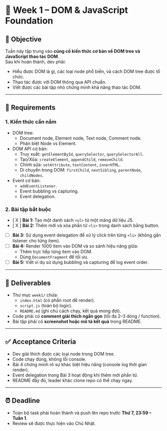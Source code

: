 # 📌 Week 1 – DOM & JavaScript Foundation

## 🎯 Objective
Tuần này tập trung vào **củng cố kiến thức cơ bản về DOM tree và JavaScript thao tác DOM**.  
Sau khi hoàn thành, dev phải:
- Hiểu được DOM là gì, các loại node phổ biến, và cách DOM tree được tổ chức.  
- Thao tác được với DOM thông qua API chuẩn.  
- Viết được các bài tập nhỏ chứng minh khả năng thao tác DOM.

---

## 📝 Requirements

### 1. Kiến thức cần nắm
- DOM tree:
  - Document node, Element node, Text node, Comment node.
  - Phân biệt Node vs Element.
- DOM API cơ bản:
  - Truy xuất: `getElementById`, `querySelector`, `querySelectorAll`.
  - Tạo/Xóa: `createElement`, `appendChild`, `removeChild`.
  - Chỉnh sửa: `setAttribute`, `textContent`, `innerHTML`.
  - Di chuyển trong DOM: `firstChild`, `nextSibling`, `parentNode`, `childNodes`.
- Event cơ bản:
  - `addEventListener`.
  - Event bubbling vs capturing.
  - Event delegation.

### 2. Bài tập bắt buộc
- [ X ] **Bài 1:** Tạo một danh sách `<ul>` từ một mảng dữ liệu JS.  
- [ X ] **Bài 2:** Thêm mới và xóa phần tử `<li>` trong danh sách bằng button.  
- [ ] **Bài 3:** Sử dụng event delegation để xử lý click trên từng `<li>` (không gắn listener cho từng item).  
- [ ] **Bài 4:** Render 1000 item vào DOM và so sánh hiệu năng giữa:
  - Thêm trực tiếp từng item vào DOM.
  - Dùng `DocumentFragment` để tối ưu.  
- [ ] **Bài 5:** Viết ví dụ sử dụng bubbling và capturing để log event order.

---

## 📂 Deliverables
- Thư mục `week1/` chứa:
  - `index.html` (có phần root để render).
  - `script.js` (toàn bộ logic).
  - `README.md` (ghi chú cách chạy, kết quả mong đợi).
- Code phải có **comment giải thích ngắn gọn** (tối đa 2–3 dòng / function).
- Bài tập phải có **screenshot hoặc mô tả kết quả** trong README.

---

## ✅ Acceptance Criteria
- Dev giải thích được các loại node trong DOM tree.  
- Code chạy đúng, không lỗi console.  
- Bài 4 chứng minh rõ sự khác biệt hiệu năng (console log thời gian render).  
- Event delegation trong Bài 3 hoạt động khi thêm mới phần tử.  
- README đầy đủ, leader khác clone repo có thể chạy ngay.  

---

## ⏰ Deadline
- Toàn bộ task phải hoàn thành và push lên repo trước **Thứ 7, 23:59 – Tuần 1**.  
- Review sẽ được thực hiện vào Chủ Nhật.  
